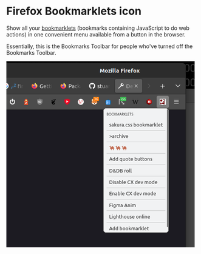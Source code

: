 # Firefox Bookmarklets icon

Show all your [bookmarklets](https://support.mozilla.org/en-US/kb/bookmarklets-perform-common-web-page-tasks) (bookmarks containing JavaScript to do web actions) in one convenient menu available from a button in the browser.

Essentially, this is the Bookmarks Toolbar for people who've turned off the Bookmarks Toolbar.

!["A screenshot showing the Bookmarklets menu"](/screenshot.png?raw=true)
